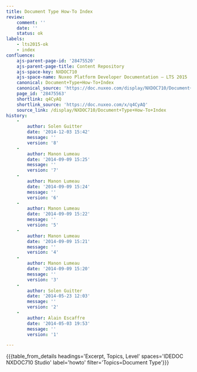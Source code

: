 ```yaml
---
title: Document Type How-To Index
review:
    comment: ''
    date: ''
    status: ok
labels:
    - lts2015-ok
    - index
confluence:
    ajs-parent-page-id: '28475520'
    ajs-parent-page-title: Content Repository
    ajs-space-key: NXDOC710
    ajs-space-name: Nuxeo Platform Developer Documentation — LTS 2015
    canonical: Document+Type+How-To+Index
    canonical_source: 'https://doc.nuxeo.com/display/NXDOC710/Document+Type+How-To+Index'
    page_id: '28475563'
    shortlink: q4CyAQ
    shortlink_source: 'https://doc.nuxeo.com/x/q4CyAQ'
    source_link: /display/NXDOC710/Document+Type+How-To+Index
history:
    - 
        author: Solen Guitter
        date: '2014-12-03 15:42'
        message: ''
        version: '8'
    - 
        author: Manon Lumeau
        date: '2014-09-09 15:25'
        message: ''
        version: '7'
    - 
        author: Manon Lumeau
        date: '2014-09-09 15:24'
        message: ''
        version: '6'
    - 
        author: Manon Lumeau
        date: '2014-09-09 15:22'
        message: ''
        version: '5'
    - 
        author: Manon Lumeau
        date: '2014-09-09 15:21'
        message: ''
        version: '4'
    - 
        author: Manon Lumeau
        date: '2014-09-09 15:20'
        message: ''
        version: '3'
    - 
        author: Solen Guitter
        date: '2014-05-23 12:03'
        message: ''
        version: '2'
    - 
        author: Alain Escaffre
        date: '2014-05-03 19:53'
        message: ''
        version: '1'

---
```

{{{table_from_details headings='Excerpt, Topics, Level' spaces='IDEDOC NXDOC710 Studio' label='howto' filter='Topics=Document Type'}}}